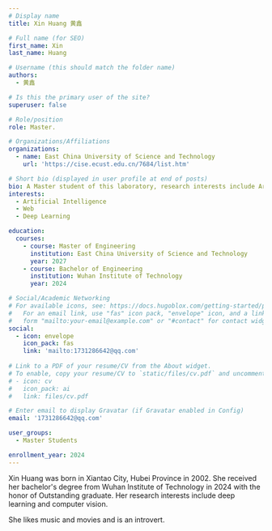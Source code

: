 ```yaml
---
# Display name
title: Xin Huang 黄鑫

# Full name (for SEO)
first_name: Xin
last_name: Huang

# Username (this should match the folder name)
authors:
  - 黄鑫

# Is this the primary user of the site?
superuser: false

# Role/position
role: Master.

# Organizations/Affiliations
organizations:
  - name: East China University of Science and Technology
    url: 'https://cise.ecust.edu.cn/7684/list.htm'

# Short bio (displayed in user profile at end of posts)
bio: A Master student of this laboratory, research interests include Artificial Intelligence, Web and Deep Learning.
interests:
  - Artificial Intelligence
  - Web
  - Deep Learning

education:
  courses:
    - course: Master of Engineering
      institution: East China University of Science and Technology
      year: 2027
    - course: Bachelor of Engineering
      institution: Wuhan Institute of Technology
      year: 2024

# Social/Academic Networking
# For available icons, see: https://docs.hugoblox.com/getting-started/page-builder/#icons
#   For an email link, use "fas" icon pack, "envelope" icon, and a link in the
#   form "mailto:your-email@example.com" or "#contact" for contact widget.
social:
  - icon: envelope
    icon_pack: fas
    link: 'mailto:1731286642@qq.com'
    
# Link to a PDF of your resume/CV from the About widget.
# To enable, copy your resume/CV to `static/files/cv.pdf` and uncomment the lines below.
# - icon: cv
#   icon_pack: ai
#   link: files/cv.pdf

# Enter email to display Gravatar (if Gravatar enabled in Config)
email: '1731286642@qq.com'

user_groups:
  - Master Students

enrollment_year: 2024
---
```


Xin Huang was born in Xiantao City, Hubei Province in 2002. She received her bachelor's degree from Wuhan Institute of Technology in 2024 with the honor of Outstanding graduate. Her research interests include deep learning and computer vision.

She likes music and movies and is an introvert.
